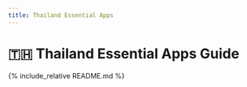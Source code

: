 ```yaml
---
title: Thailand Essential Apps
---
```


# 🇹🇭 Thailand Essential Apps Guide

{% include_relative README.md %}